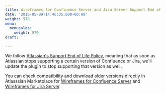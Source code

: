```yaml
---
title: Wireframes for Confluence Server and Jira Server Support End of Life Policy
date: '2015-05-09T14:46:35.000+00:00'
weight: 570
menu:
  menusales:
    weight: 570
draft: ''

---
```


We follow [Atlassian's Support End of Life Policy](https://confluence.atlassian.com/display/Support/Atlassian+Support+End+of+Life+Policy), meaning that as soon as Atlassian stops supporting a certain version of Confluence or Jira, we'll update the plugin to stop supporting that version as well.

You can check compatibility and download older versions directly in Atlasssian Marketplace for [Wireframes for Confluence Server](https://marketplace.atlassian.com/apps/256/balsamiq-wireframes-confluence-server/version-history) and [Wireframes for Jira Server](https://marketplace.atlassian.com/apps/5161/balsamiq-wireframes-for-jira-server/version-history).
